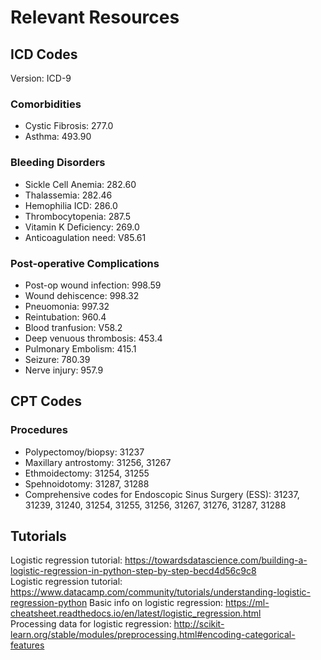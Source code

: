 # Relevant Resources  
## ICD Codes  
Version: ICD-9  
### Comorbidities
* Cystic Fibrosis: 277.0
* Asthma: 493.90  
### Bleeding Disorders
* Sickle Cell Anemia: 282.60
* Thalassemia: 282.46
* Hemophilia ICD: 286.0
* Thrombocytopenia: 287.5
* Vitamin K Deficiency: 269.0
* Anticoagulation need: V85.61  
### Post-operative Complications  
* Post-op wound infection: 998.59
* Wound dehiscence: 998.32
* Pneuomonia: 997.32
* Reintubation: 960.4
* Blood tranfusion: V58.2
* Deep venuous thrombosis: 453.4
* Pulmonary Embolism: 415.1
* Seizure: 780.39
* Nerve injury: 957.9
## CPT Codes
### Procedures
* Polypectomoy/biopsy: 31237
* Maxillary antrostomy: 31256, 31267
* Ethmoidectomy: 31254, 31255
* Spehnoidotomy: 31287, 31288
* Comprehensive codes for Endoscopic Sinus Surgery (ESS): 31237, 31239, 31240, 31254, 31255, 31256, 31267, 31276, 31287, 31288
## Tutorials
Logistic regression tutorial: https://towardsdatascience.com/building-a-logistic-regression-in-python-step-by-step-becd4d56c9c8  
Logistic regression tutorial: https://www.datacamp.com/community/tutorials/understanding-logistic-regression-python
Basic info on logistic regression: https://ml-cheatsheet.readthedocs.io/en/latest/logistic_regression.html  
Processing data for logistic regression: http://scikit-learn.org/stable/modules/preprocessing.html#encoding-categorical-features




